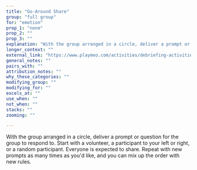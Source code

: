 ```yaml
---
title: "Go-Around Share"
group: "full group"
for: "emotion"
prop_1: "none"
prop_2: ""
prop_3: ""
explanation: "With the group arranged in a circle, deliver a prompt or question for the group to respond to. Start with a volunteer, a participant to your left or right, or a random participant. Everyone is expected to share. Repeat with new prompts as many times as you\'d like, and you can mix up the order with new rules."
longer_context: ""
external_link: "https://www.playmeo.com/activities/debriefing-activities/whip-around/"
general_notes: ""
pairs_with: ""
attribution_notes: ""
why_these_categories: ""
modifying_group: ""
modifying_for: ""
excels_at: ""
use_when: ""
not_when: ""
stacks: ""
zooming: ""

---
```


With the group arranged in a circle, deliver a prompt or question for the group to respond to. Start with a volunteer, a participant to your left or right, or a random participant. Everyone is expected to share. Repeat with new prompts as many times as you'd like, and you can mix up the order with new rules.
